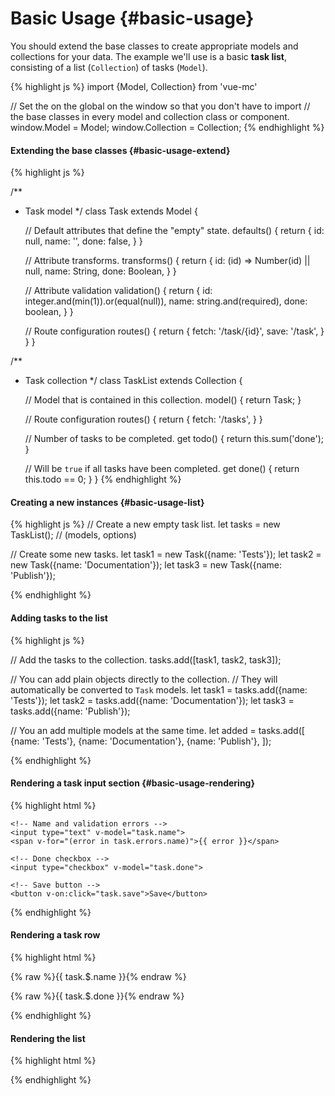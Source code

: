 Basic Usage {#basic-usage}
===========

You should extend the base classes to create appropriate models and collections for your data. The example we'll use is a basic **task list**, consisting of a list (`Collection`) of tasks (`Model`).

{% highlight js %}
import {Model, Collection} from 'vue-mc'

// Set the on the global on the window so that you don't have to import
// the base classes in every model and collection class or component.
window.Model = Model;
window.Collection = Collection;
{% endhighlight %}

#### Extending the base classes  {#basic-usage-extend}

{% highlight js %}

/**
 * Task model
 */
class Task extends Model {

    // Default attributes that define the "empty" state.
    defaults() {
        return {
            id:   null,
            name: '',
            done: false,
        }
    }

    // Attribute transforms.
    transforms() {
        return {
            id:   (id) => Number(id) || null,
            name: String,
            done: Boolean,
        }
    }

    // Attribute validation
    validation() {
        return {
            id:   integer.and(min(1)).or(equal(null)),
            name: string.and(required),
            done: boolean,
        }
    }

    // Route configuration
    routes() {
        return {
            fetch: '/task/{id}',
            save:  '/task',
        }
    }
}

/**
 * Task collection
 */
class TaskList extends Collection {

    // Model that is contained in this collection.
    model() {
        return Task;
    }

    // Route configuration
    routes() {
        return {
            fetch: '/tasks',
        }
    }

    // Number of tasks to be completed.
    get todo() {
        return this.sum('done');
    }

    // Will be `true` if all tasks have been completed.
    get done() {
        return this.todo == 0;
    }
}
{% endhighlight %}

#### Creating a new instances {#basic-usage-list}

{% highlight js %}
// Create a new empty task list.
let tasks = new TaskList(); // (models, options)

// Create some new tasks.
let task1 = new Task({name: 'Tests'});
let task2 = new Task({name: 'Documentation'});
let task3 = new Task({name: 'Publish'});

{% endhighlight %}

#### Adding tasks to the list

{% highlight js %}

// Add the tasks to the collection.
tasks.add([task1, task2, task3]);

// You can add plain objects directly to the collection.
// They will automatically be converted to `Task` models.
let task1 = tasks.add({name: 'Tests'});
let task2 = tasks.add({name: 'Documentation'});
let task3 = tasks.add({name: 'Publish'});

// You an add multiple models at the same time.
let added = tasks.add([
    {name: 'Tests'},
    {name: 'Documentation'},
    {name: 'Publish'},
]);

{% endhighlight %}

#### Rendering a task input section {#basic-usage-rendering}

{% highlight html %}
<div class="task-form" :class="{saving: task.saving}">

    <!-- Name and validation errors -->
    <input type="text" v-model="task.name">
    <span v-for="(error in task.errors.name)">{{ error }}</span>

    <!-- Done checkbox -->
    <input type="checkbox" v-model="task.done">

    <!-- Save button -->
    <button v-on:click="task.save">Save</button>
</div>
{% endhighlight %}

#### Rendering a task row

{% highlight html %}
<div class="task">
    <p>{% raw %}{{ task.$.name }}{% endraw %}</p>
    <p>{% raw %}{{ task.$.done }}{% endraw %}</p>
</div>
{% endhighlight %}

#### Rendering the list

{% highlight html %}
<div class="tasks">
    <task v-for="task in tasks.models" :task="task" :key="task.id"></task>
</div>
{% endhighlight %}


